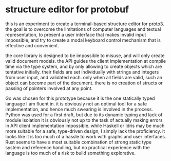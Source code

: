 # structure editor for protobuf

this is an experiment to create a terminal-based structure editor for [proto3]. the goal is to overcome the limitations of computer languages and textual representation, to present a user interface that makes invalid input impossible, and try to create a modal keyboard control mechanism that is effective and convenient.

the core library is designed to be impossible to misuse, and will only create valid document models. the API guides the client implementation at compile time via the type system, and by only allowing to create objects which are tentative initially. their fields are set individually with strings and integers from user input, and validated each. only when all fields are valid, such an object can become part of the document. there is no creation of structs or passing of pointers involved at any point.

Go was chosen for this prototype because it is the one statically typed language I am fluent in. it is obviously not an optimal tool for a safe implementation, and hence much swearing is involved in the process. Python was used for a first draft, but due to its dynamic typing and lack of module isolation it is obviously not up to the task of actually making errors in API client implementation impossible. while Haskell or Idris may be much more suitable for a safe, type-driven design, I simply lack the proficiency. it looks like it is too much of a hassle to work with graphs and user interfaces. Rust seems to have a most suitable combination of strong static type system and reference handling, but no practical experience with the language is too much of a risk to build something explorative.

[proto3]: https://developers.google.com/protocol-buffers/docs/proto3

